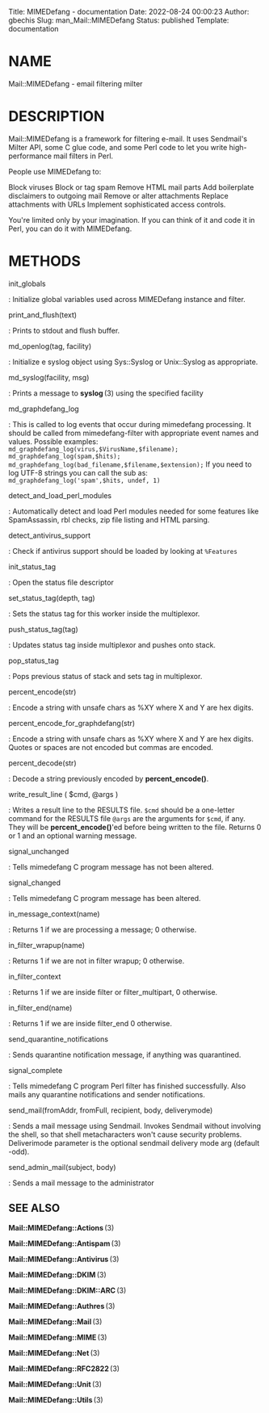 Title: MIMEDefang - documentation
Date: 2022-08-24 00:00:23
Author: gbechis
Slug: man_Mail::MIMEDefang
Status: published
Template: documentation

# NAME

Mail::MIMEDefang - email filtering milter

# DESCRIPTION

Mail::MIMEDefang is a framework for filtering e-mail. It uses
Sendmail\'s Milter API, some C glue code, and some Perl code to let you
write high-performance mail filters in Perl.

People use MIMEDefang to:

Block viruses Block or tag spam Remove HTML mail parts Add boilerplate
disclaimers to outgoing mail Remove or alter attachments Replace
attachments with URLs Implement sophisticated access controls.

You\'re limited only by your imagination. If you can think of it and
code it in Perl, you can do it with MIMEDefang.

# METHODS

init_globals

:   Initialize global variables used across MIMEDefang instance and
    filter.

print_and_flush(text)

:   Prints to stdout and flush buffer.

md_openlog(tag, facility)

:   Initialize e syslog object using Sys::Syslog or Unix::Syslog as
    appropriate.

md_syslog(facility, msg)

:   Prints a message to **syslog** (3) using the specified facility

md_graphdefang_log

:   This is called to log events that occur during mimedefang
    processing. It should be called from mimedefang-filter with
    appropriate event names and values.
    Possible examples:
    `md_graphdefang_log(virus,$VirusName,$filename);`
    `md_graphdefang_log(spam,$hits);`
    `md_graphdefang_log(bad_filename,$filename,$extension);`
    If you need to log UTF-8 strings you can call the sub as:
    `md_graphdefang_log('spam',$hits, undef, 1)`

detect_and_load_perl_modules

:   Automatically detect and load Perl modules needed for some features
    like SpamAssassin, rbl checks, zip file listing and HTML parsing.

detect_antivirus_support

:   Check if antivirus support should be loaded by looking at
    `%Features`

init_status_tag

:   Open the status file descriptor

set_status_tag(depth, tag)

:   Sets the status tag for this worker inside the multiplexor.

push_status_tag(tag)

:   Updates status tag inside multiplexor and pushes onto stack.

pop_status_tag

:   Pops previous status of stack and sets tag in multiplexor.

percent_encode(str)

:   Encode a string with unsafe chars as %XY where X and Y are hex
    digits.

percent_encode_for_graphdefang(str)

:   Encode a string with unsafe chars as %XY where X and Y are hex
    digits. Quotes or spaces are not encoded but commas are encoded.

percent_decode(str)

:   Decode a string previously encoded by **percent_encode()**.

write_result_line ( \$cmd, \@args )

:   Writes a result line to the RESULTS file. `$cmd` should be a
    one-letter command for the RESULTS file `@args` are the arguments
    for `$cmd`, if any. They will be **percent_encode()**\'ed before
    being written to the file. Returns 0 or 1 and an optional warning
    message.

signal_unchanged

:   Tells mimedefang C program message has not been altered.

signal_changed

:   Tells mimedefang C program message has been altered.

in_message_context(name)

:   Returns 1 if we are processing a message; 0 otherwise.

in_filter_wrapup(name)

:   Returns 1 if we are not in filter wrapup; 0 otherwise.

in_filter_context

:   Returns 1 if we are inside filter or filter_multipart, 0 otherwise.

in_filter_end(name)

:   Returns 1 if we are inside filter_end 0 otherwise.

send_quarantine_notifications

:   Sends quarantine notification message, if anything was quarantined.

signal_complete

:   Tells mimedefang C program Perl filter has finished successfully.
    Also mails any quarantine notifications and sender notifications.

send_mail(fromAddr, fromFull, recipient, body, deliverymode)

:   Sends a mail message using Sendmail. Invokes Sendmail without
    involving the shell, so that shell metacharacters won\'t cause
    security problems. Deliverimode parameter is the optional sendmail
    delivery mode arg (default -odd).

send_admin_mail(subject, body)

:   Sends a mail message to the administrator

## SEE ALSO

**Mail::MIMEDefang::Actions** (3)

**Mail::MIMEDefang::Antispam** (3)

**Mail::MIMEDefang::Antivirus** (3)

**Mail::MIMEDefang::DKIM** (3)

**Mail::MIMEDefang::DKIM::ARC** (3)

**Mail::MIMEDefang::Authres** (3)

**Mail::MIMEDefang::Mail** (3)

**Mail::MIMEDefang::MIME** (3)

**Mail::MIMEDefang::Net** (3)

**Mail::MIMEDefang::RFC2822** (3)

**Mail::MIMEDefang::Unit** (3)

**Mail::MIMEDefang::Utils** (3)
